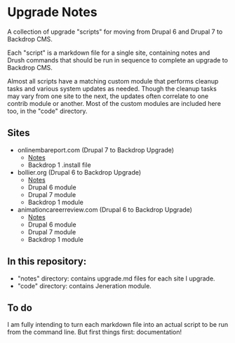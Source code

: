 Upgrade Notes
==============

A collection of upgrade "scripts" for moving from Drupal 6 and Drupal 7 to Backdrop CMS. 

Each "script" is a markdown file for a single site, containing notes and Drush commands that should be run in sequence to complete an upgrade to Backdrop CMS.

Almost all scripts have a matching custom module that performs cleanup tasks and various system updates as needed. Though the cleanup tasks may vary from one site to the next, the updates often correlate to one contrib module or another. Most of the custom modules are included here too, in the "code" directory.

## Sites

- onlinembareport.com (Drupal 7 to Backdrop Upgrade)
	- [Notes](notes/ombar-upgrade.md)
	- Backdrop 1 .install file
- bollier.org (Drupal 6 to Backdrop Upgrade)
	- [Notes](notes/bollier-upgrade.md)
   - Drupal 6 module
	- Drupal 7 module
	- Backdrop 1 module
- animationcareerreview.com (Drupal 6 to Backdrop Upgrade)
	- [Notes](notes/ombar-upgrade.md)
	- Drupal 6 module
	- Drupal 7 module
	- Backdrop 1 module

## In this repository:

- "notes" directory: contains upgrade.md files for each site I upgrade.
- "code" directory: contains Jeneration module.

## To do

I am fully intending to turn each markdown file into an actual script to be run from the command line. But first things first: documentation!